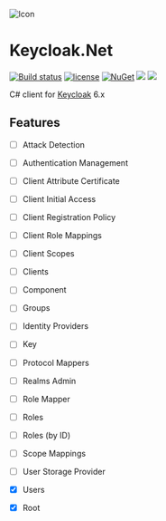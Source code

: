 ![Icon](https://i.imgur.com/eEjfRLz.jpg?2)
# Keycloak.Net 
[![Build status](https://ci.appveyor.com/api/projects/status/c9npduu2dp9ljlps?svg=true)](https://ci.appveyor.com/project/lvermeulen/keycloak-net)
 [![license](https://img.shields.io/github/license/lvermeulen/Keycloak.Net.svg?maxAge=2592000)](https://github.com/lvermeulen/Keycloak.Net/blob/master/LICENSE) [![NuGet](https://img.shields.io/nuget/vpre/Keycloak.Net.svg?maxAge=2592000)](https://www.nuget.org/packages/Keycloak.Net/) 
 ![](https://img.shields.io/badge/.net-4.5.2-yellowgreen.svg) ![](https://img.shields.io/badge/netstandard-1.4-yellowgreen.svg)

C# client for [Keycloak](https://www.keycloak.org/) 6.x

## Features
* [ ] Attack Detection
* [ ] Authentication Management
* [ ] Client Attribute Certificate
* [ ] Client Initial Access
* [ ] Client Registration Policy
* [ ] Client Role Mappings
* [ ] Client Scopes
* [ ] Clients
* [ ] Component
* [ ] Groups
* [ ] Identity Providers
* [ ] Key
* [ ] Protocol Mappers
* [ ] Realms Admin
* [ ] Role Mapper
* [ ] Roles
* [ ] Roles (by ID)
* [ ] Scope Mappings
* [ ] User Storage Provider
* [X] Users
* [X] Root

